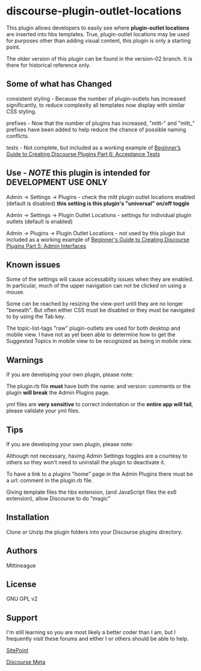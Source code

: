 # discourse-plugin-outlet-locations

This plugin allows developers to easily see where **plugin-outlet locations** are inserted into hbs templates.
True, plugin-outlet locations may be used for purposes other than adding visual content, this plugin is only a starting point. 

The older version of this plugin can be found in the version-02 branch. It is there for historical reference only.

## Some of what has Changed

consistent styling - Because the number of plugin-outlets has increased significantly, to reduce complexity all templates now display with similar CSS styling.

prefixes - Now that the number of plugins has increased, "mitt-" and "mitt_" prefixes have been added to help reduce the chance of possible naming conflicts.

tests - Not complete, but included as a working example of [Beginner’s Guide to Creating Discourse Plugins Part 6: Acceptance Tests](https://meta.discourse.org/t/beginner-s-guide-to-creating-discourse-plugins-part-6-acceptance-tests/32619?u=mittineague)

## Use - _NOTE_ this plugin is intended for DEVELOPMENT USE ONLY

Admin -> Settings -> Plugins - check the mitt plugin outlet locations enabled (default is disabled) **this setting is this plugin's "universal" on/off toggle**

Admin -> Settings -> Plugin Outlet Locations - settings for individual plugin outlets (default is enabled)

Admin -> Plugins -> Plugin Outlet Locations - not used by this plugin but included as a working example of [Beginner's Guide to Creating Discourse Plugins Part 5: Admin Interfaces](https://meta.discourse.org/t/beginners-guide-to-creating-discourse-plugins-part-5-admin-interfaces/31761?u=mittineague)

## Known issues

Some of the settings will cause accessabilty issues when they are enabled. In particular, much of the upper navigation can not be clicked on using a mouse.

Some can be reached by resizing the view-port until they are no longer "beneath". But often either CSS must be disabled or they must be navigated to by using the Tab key.

The topic-list-tags "raw" plugin-outlets are used for both desktop and mobile view. I have not as yet been able to determine how to get the Suggested Topics in mobile view to be recognized as being in mobile view.

## Warnings

If you are developing your own plugin, please note:

The plugin.rb file **must** have both the name: and version: comments or the plugin **will break** the Admin Plugins page.

yml files are **very sensitive** to correct indentation or the **entire app will fail**, please validate your yml files.

## Tips

If you are developing your own plugin, please note:

Although not necessary, having Admin Settings toggles are a courtesy to others so they won't need to uninstall the plugin to deactivate it.

To have a link to a plugins "home" page in the Admin Plugins there must be a url: comment in the plugin.rb file.

Giving template files the hbs extension, (and JavaScript files the es6 extension), allow Discourse to do "magic"

## Installation

Clone or Unzip the plugin folders into your Discourse plugins directory.

## Authors

Mittineague

## License

GNU GPL v2

## Support

I'm still learning so you are most likely a better coder than I am, but I frequently visit these forums and either I or others should be able to help.

[SitePoint](http://community.sitepoint.com/)

[Discourse Meta](https://meta.discourse.org/)

